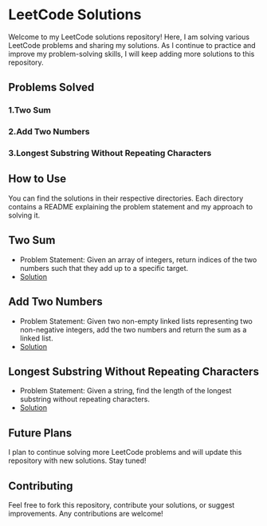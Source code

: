 # LeetCode Solutions
Welcome to my LeetCode solutions repository! Here, I am solving various LeetCode problems and sharing my solutions. As I continue to practice and improve my problem-solving skills, I will keep adding more solutions to this repository.

## Problems Solved
### 1.Two Sum
### 2.Add Two Numbers
### 3.Longest Substring Without Repeating Characters

## How to Use
You can find the solutions in their respective directories. Each directory contains a README explaining the problem statement and my approach to solving it.
## Two Sum
- Problem Statement: Given an array of integers, return indices of the two numbers such that they add up to a specific target.
- [Solution](https://github.com/dogaaydinn/LeetCodeProblems/blob/master/LeetCodeProblems/TwoSum/001-TwoSum.cs)
## Add Two Numbers
- Problem Statement: Given two non-empty linked lists representing two non-negative integers, add the two numbers and return the sum as a linked list.
- [Solution](https://github.com/dogaaydinn/LeetCodeProblems/blob/master/LeetCodeProblems/AddTwoNumbers/002-AddTwoNumbers.cs)
## Longest Substring Without Repeating Characters
- Problem Statement: Given a string, find the length of the longest substring without repeating characters.
- [Solution](https://github.com/dogaaydinn/LeetCodeProblems/blob/master/LeetCodeProblems/LongestSubstringWithoutRepeatingCharacters/003-LongestSubstringWithoutRepeatingCharacters.cs)

## Future Plans
I plan to continue solving more LeetCode problems and will update this repository with new solutions. Stay tuned!

## Contributing
Feel free to fork this repository, contribute your solutions, or suggest improvements. Any contributions are welcome!
